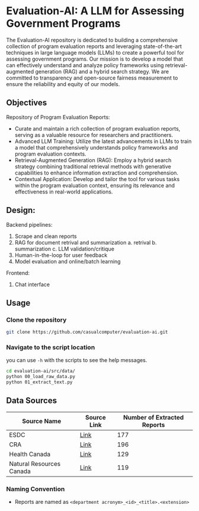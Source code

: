 # Evaluation-AI: A LLM for Assessing Government Programs

The Evaluation-AI repository is dedicated to building a comprehensive collection of program evaluation reports and leveraging state-of-the-art techniques in large language models (LLMs) to create a powerful tool for assessing government programs. Our mission is to develop a model that can effectively understand and analyze policy frameworks using retrieval-augmented generation (RAG) and a hybrid search strategy. We are committed to transparency and open-source fairness measurement to ensure the reliability and equity of our models.

## Objectives
Repository of Program Evaluation Reports: 
- Curate and maintain a rich collection of program evaluation reports, serving as a valuable resource for researchers and practitioners.
- Advanced LLM Training: Utilize the latest advancements in LLMs to train a model that comprehensively understands policy frameworks and program evaluation contexts.
- Retrieval-Augmented Generation (RAG): Employ a hybrid search strategy combining traditional retrieval methods with generative capabilities to enhance information extraction and comprehension.
- Contextual Application: Develop and tailor the tool for various tasks within the program evaluation context, ensuring its relevance and effectiveness in real-world applications.

## Design:

Backend pipelines:
1. Scrape and clean reports
2. RAG for document retrival and summarization
   a. retrival
   b. summarization
   c. LLM validation/critique
4. Human-in-the-loop for user feedback
5. Model evaluation and online/batch learning

Frontend:
1. Chat interface

## Usage
### Clone the repository

```bash
git clone https://github.com/casualcomputer/evaluation-ai.git
```

### Navigate to the script location
you can use `-h` with the scripts to see the help messages.

```bash
cd evaluation-ai/src/data/
python 00_load_raw_data.py
python 01_extract_text.py
```

## Data Sources

| Source Name              | Source Link                                                                                                                                                | Number of Extracted Reports |
| ------------------------ | ---------------------------------------------------------------------------------------------------------------------------------------------------------- | --------------------------- |
| ESDC                     | [Link](https://www.canada.ca/en/employment-social-development/corporate/reports/evaluations.html)                                                          |                         177 |
| CRA                      | [Link](https://www.canada.ca/en/revenue-agency/programs/about-canada-revenue-agency-cra/internal-audit-program-evaluation.html)                            |                         196 |
| Health Canada            | [Link](https://www.canada.ca/en/health-canada/corporate/transparency/corporate-management-reporting/evaluation.html)                                       |                         129 |
| Natural Resources Canada | [Link](https://natural-resources.canada.ca/transparency/reporting-and-accountability/plans-and-performance-reports/strategic-evaluation-division/year/782) |                         119 |

### Naming Convention

- Reports are named as `<department acronym>_<id>_<title>.<extension>`

